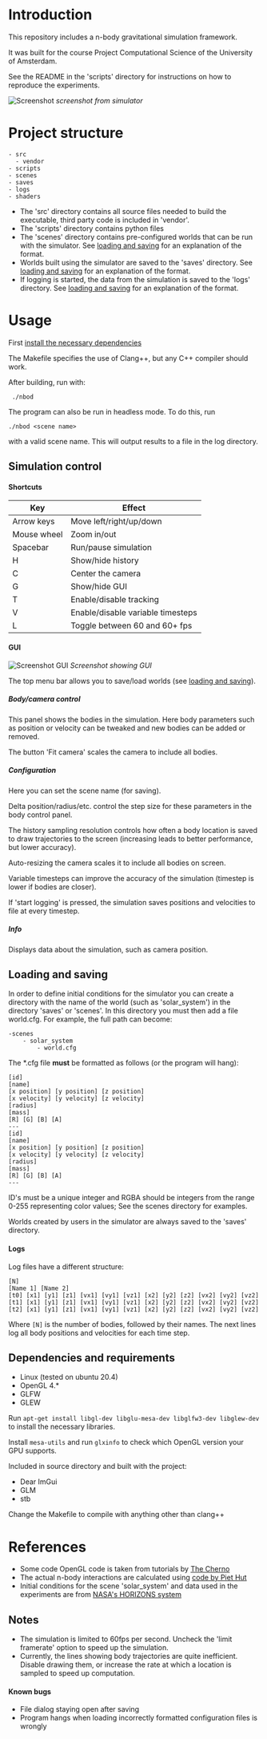# Introduction

This repository includes a n-body gravitational simulation framework.

It was built for the course Project Computational Science of the University
of Amsterdam.

See the README in the 'scripts' directory for instructions on how to reproduce
the experiments.

![Screenshot](nbod.png)
*screenshot from simulator*

# Project structure

```
- src
  - vendor
- scripts
- scenes
- saves
- logs
- shaders
```

- The 'src' directory contains all source files needed to build the executable, third
  party code is included in 'vendor'.
- The 'scripts' directory contains python files
- The 'scenes' directory contains pre-configured worlds that can be run with the
  simulator. See [loading and saving](#loading-and-saving) for an explanation of the format.
- Worlds built using the simulator are saved to the 'saves' directory. See [loading and saving](#loading-and-saving) for an explanation of the format.
- If logging is started, the data from the simulation is saved to the 'logs'
  directory. See [loading and saving](#loading-and-saving) for an explanation of the format.


# Usage

First [install the necessary dependencies](#dependencies-and-requirements)

The Makefile specifies the use of Clang++, but any C++ compiler should work.

After building, run with:

` ./nbod`


The program can also be run in headless mode. To do this, run

`./nbod <scene name>`

with a valid scene name. This will output results to a file in the log directory.


## Simulation control
#### Shortcuts
| Key | Effect |
|-----|----- |
| Arrow keys | Move left/right/up/down |
| Mouse wheel | Zoom in/out |
| Spacebar | Run/pause simulation
| H | Show/hide history
| C | Center the camera  |
| G | Show/hide GUI |
| T | Enable/disable tracking
| V | Enable/disable variable timesteps |
| L | Toggle between 60 and 60+ fps |

#### GUI
![Screenshot GUI](nbod_gui.png)
*Screenshot showing GUI*

The top menu bar allows you to save/load worlds (see [loading and saving](#loading-and-saving)).

##### Body/camera control

This panel shows the bodies in the simulation. Here body parameters such as position or velocity can be tweaked and new bodies can be added or removed.

The button 'Fit camera' scales the camera to include all bodies.

##### Configuration

Here you can set the scene name (for saving).

Delta position/radius/etc. control the step size for these parameters in the body control panel.

The history sampling resolution controls how often a body location is saved to draw trajectories to the screen (increasing leads to better performance, but lower accuracy).

Auto-resizing the camera scales it to include all bodies on screen.

Variable timesteps can improve the accuracy of the simulation (timestep is lower if bodies are closer).

If 'start logging' is pressed, the simulation saves positions and velocities to file at every timestep.

##### Info

Displays data about the simulation, such as camera position.

## Loading and saving

In order to define initial conditions for the simulator you can create a directory with the name of the world (such as 'solar_system') in the directory 'saves' or 'scenes'. In this directory you must then add a file world.cfg. For example, the full path can become:
```
-scenes
    - solar_system
        - world.cfg
```

The \*.cfg file **must** be formatted as follows (or the program will hang):
```
[id]
[name]
[x position] [y position] [z position]
[x velocity] [y velocity] [z velocity]
[radius]
[mass]
[R] [G] [B] [A]
---
[id]
[name]
[x position] [y position] [z position]
[x velocity] [y velocity] [z velocity]
[radius]
[mass]
[R] [G] [B] [A]
---
```

ID's must be a unique integer and RGBA should be integers from the range 0-255
representing color values;
See the scenes directory for examples.

Worlds created by users in the simulator are always saved to the 'saves' directory.

#### Logs

Log files have a different structure:
```
[N]
[Name 1] [Name 2]
[t0] [x1] [y1] [z1] [vx1] [vy1] [vz1] [x2] [y2] [z2] [vx2] [vy2] [vz2]
[t1] [x1] [y1] [z1] [vx1] [vy1] [vz1] [x2] [y2] [z2] [vx2] [vy2] [vz2]
[t2] [x1] [y1] [z1] [vx1] [vy1] [vz1] [x2] [y2] [z2] [vx2] [vy2] [vz2]
```

Where `[N]` is the number of bodies, followed by their names.
The next lines log all body positions and velocities for each time step.

## Dependencies and requirements

- Linux (tested on ubuntu 20.4)
- OpenGL 4.*
- GLFW
- GLEW

Run
`apt-get install libgl-dev libglu-mesa-dev libglfw3-dev libglew-dev`
to install the necessary libraries.

Install `mesa-utils` and run `glxinfo` to check which OpenGL version your
GPU supports.

Included in source directory and built with the project:
- Dear ImGui
- GLM
- stb

Change the Makefile to compile with anything other than clang++

# References

- Some code OpenGL code is taken from tutorials by [The Cherno](https://www.youtube.com/watch?v=W3gAzLwfIP0&list=PLlrATfBNZ98foTJPJ_Ev03o2oq3-GGOS2)
- The actual n-body interactions are calculated using [code by Piet Hut](https://www.ias.edu/ids/~piet/act/comp/algorithms/starter)
- Initial conditions for the scene 'solar_system' and data used in the experiments are from
  [NASA's HORIZONS system](https://ssd.jpl.nasa.gov/?horizons)

## Notes
- The simulation is limited to 60fps per second. Uncheck the 'limit framerate'
option to speed up the simulation.
- Currently, the lines showing body trajectories are quite inefficient. Disable drawing
them, or increase the rate at which a location is sampled to speed up computation.


#### Known bugs
- File dialog staying open after saving
- Program hangs when loading incorrectly formatted configuration files is wrongly
